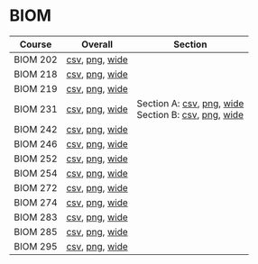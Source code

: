 # BIOM

| Course | Overall | Section |
| ------ | ------- | ------- |
| BIOM 202 | [csv](https://github.com/UCSD-Historical-Enrollment-Data/2024Spring/blob/main/overall/BIOM%20202.csv), [png](https://raw.githubusercontent.com/UCSD-Historical-Enrollment-Data/2024Spring/main/plot_overall/BIOM%20202.png), [wide](https://raw.githubusercontent.com/UCSD-Historical-Enrollment-Data/2024Spring/main/plot_overall_wide/BIOM%20202.png) |  |
| BIOM 218 | [csv](https://github.com/UCSD-Historical-Enrollment-Data/2024Spring/blob/main/overall/BIOM%20218.csv), [png](https://raw.githubusercontent.com/UCSD-Historical-Enrollment-Data/2024Spring/main/plot_overall/BIOM%20218.png), [wide](https://raw.githubusercontent.com/UCSD-Historical-Enrollment-Data/2024Spring/main/plot_overall_wide/BIOM%20218.png) |  |
| BIOM 219 | [csv](https://github.com/UCSD-Historical-Enrollment-Data/2024Spring/blob/main/overall/BIOM%20219.csv), [png](https://raw.githubusercontent.com/UCSD-Historical-Enrollment-Data/2024Spring/main/plot_overall/BIOM%20219.png), [wide](https://raw.githubusercontent.com/UCSD-Historical-Enrollment-Data/2024Spring/main/plot_overall_wide/BIOM%20219.png) |  |
| BIOM 231 | [csv](https://github.com/UCSD-Historical-Enrollment-Data/2024Spring/blob/main/overall/BIOM%20231.csv), [png](https://raw.githubusercontent.com/UCSD-Historical-Enrollment-Data/2024Spring/main/plot_overall/BIOM%20231.png), [wide](https://raw.githubusercontent.com/UCSD-Historical-Enrollment-Data/2024Spring/main/plot_overall_wide/BIOM%20231.png) | Section A: [csv](https://github.com/UCSD-Historical-Enrollment-Data/2024Spring/blob/main/section/BIOM%20231_A.csv), [png](https://raw.githubusercontent.com/UCSD-Historical-Enrollment-Data/2024Spring/main/plot_section/BIOM%20231_A.png), [wide](https://raw.githubusercontent.com/UCSD-Historical-Enrollment-Data/2024Spring/main/plot_section_wide/BIOM%20231_A.png)<br>Section B: [csv](https://github.com/UCSD-Historical-Enrollment-Data/2024Spring/blob/main/section/BIOM%20231_B.csv), [png](https://raw.githubusercontent.com/UCSD-Historical-Enrollment-Data/2024Spring/main/plot_section/BIOM%20231_B.png), [wide](https://raw.githubusercontent.com/UCSD-Historical-Enrollment-Data/2024Spring/main/plot_section_wide/BIOM%20231_B.png) |
| BIOM 242 | [csv](https://github.com/UCSD-Historical-Enrollment-Data/2024Spring/blob/main/overall/BIOM%20242.csv), [png](https://raw.githubusercontent.com/UCSD-Historical-Enrollment-Data/2024Spring/main/plot_overall/BIOM%20242.png), [wide](https://raw.githubusercontent.com/UCSD-Historical-Enrollment-Data/2024Spring/main/plot_overall_wide/BIOM%20242.png) |  |
| BIOM 246 | [csv](https://github.com/UCSD-Historical-Enrollment-Data/2024Spring/blob/main/overall/BIOM%20246.csv), [png](https://raw.githubusercontent.com/UCSD-Historical-Enrollment-Data/2024Spring/main/plot_overall/BIOM%20246.png), [wide](https://raw.githubusercontent.com/UCSD-Historical-Enrollment-Data/2024Spring/main/plot_overall_wide/BIOM%20246.png) |  |
| BIOM 252 | [csv](https://github.com/UCSD-Historical-Enrollment-Data/2024Spring/blob/main/overall/BIOM%20252.csv), [png](https://raw.githubusercontent.com/UCSD-Historical-Enrollment-Data/2024Spring/main/plot_overall/BIOM%20252.png), [wide](https://raw.githubusercontent.com/UCSD-Historical-Enrollment-Data/2024Spring/main/plot_overall_wide/BIOM%20252.png) |  |
| BIOM 254 | [csv](https://github.com/UCSD-Historical-Enrollment-Data/2024Spring/blob/main/overall/BIOM%20254.csv), [png](https://raw.githubusercontent.com/UCSD-Historical-Enrollment-Data/2024Spring/main/plot_overall/BIOM%20254.png), [wide](https://raw.githubusercontent.com/UCSD-Historical-Enrollment-Data/2024Spring/main/plot_overall_wide/BIOM%20254.png) |  |
| BIOM 272 | [csv](https://github.com/UCSD-Historical-Enrollment-Data/2024Spring/blob/main/overall/BIOM%20272.csv), [png](https://raw.githubusercontent.com/UCSD-Historical-Enrollment-Data/2024Spring/main/plot_overall/BIOM%20272.png), [wide](https://raw.githubusercontent.com/UCSD-Historical-Enrollment-Data/2024Spring/main/plot_overall_wide/BIOM%20272.png) |  |
| BIOM 274 | [csv](https://github.com/UCSD-Historical-Enrollment-Data/2024Spring/blob/main/overall/BIOM%20274.csv), [png](https://raw.githubusercontent.com/UCSD-Historical-Enrollment-Data/2024Spring/main/plot_overall/BIOM%20274.png), [wide](https://raw.githubusercontent.com/UCSD-Historical-Enrollment-Data/2024Spring/main/plot_overall_wide/BIOM%20274.png) |  |
| BIOM 283 | [csv](https://github.com/UCSD-Historical-Enrollment-Data/2024Spring/blob/main/overall/BIOM%20283.csv), [png](https://raw.githubusercontent.com/UCSD-Historical-Enrollment-Data/2024Spring/main/plot_overall/BIOM%20283.png), [wide](https://raw.githubusercontent.com/UCSD-Historical-Enrollment-Data/2024Spring/main/plot_overall_wide/BIOM%20283.png) |  |
| BIOM 285 | [csv](https://github.com/UCSD-Historical-Enrollment-Data/2024Spring/blob/main/overall/BIOM%20285.csv), [png](https://raw.githubusercontent.com/UCSD-Historical-Enrollment-Data/2024Spring/main/plot_overall/BIOM%20285.png), [wide](https://raw.githubusercontent.com/UCSD-Historical-Enrollment-Data/2024Spring/main/plot_overall_wide/BIOM%20285.png) |  |
| BIOM 295 | [csv](https://github.com/UCSD-Historical-Enrollment-Data/2024Spring/blob/main/overall/BIOM%20295.csv), [png](https://raw.githubusercontent.com/UCSD-Historical-Enrollment-Data/2024Spring/main/plot_overall/BIOM%20295.png), [wide](https://raw.githubusercontent.com/UCSD-Historical-Enrollment-Data/2024Spring/main/plot_overall_wide/BIOM%20295.png) |  |
